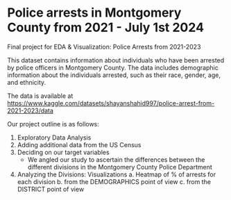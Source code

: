 # Police arrests in Montgomery County from 2021 - July 1st 2024
Final project for EDA &amp; Visualization: Police Arrests from 2021-2023

This dataset contains information about individuals who have been arrested by police officers in Montgomery County. The data includes demographic information about the individuals arrested, such as their race, gender, age, and ethnicity.

The data is available at https://www.kaggle.com/datasets/shayanshahid997/police-arrest-from-2021-2023/data

Our project outline is as follows:
1. Exploratory Data Analysis
2. Adding additional data from the US Census
3. Deciding on our target variables
    - We angled our study to ascertain the differences between the different divisions in the Montgomery County Police Department
4. Analyzing the Divisions: Visualizations
    a. Heatmap of % of arrests for each division
    b. from the DEMOGRAPHICS point of view
    c. from the DISTRICT point of view